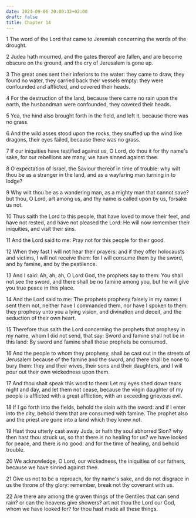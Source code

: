 ```yaml
---
date: 2024-09-06 20:00:32+02:00
draft: false
title: Chapter 14
---
```




1 The word of the Lord that came to Jeremiah concerning the words of the drought.

2 Judea hath mourned, and the gates thereof are fallen, and are become obscure on the ground, and the cry of Jerusalem is gone up.

3 The great ones sent their inferiors to the water: they came to draw, they found no water, they carried back their vessels empty: they were confounded and afflicted, and covered their heads.

4 For the destruction of the land, because there came no rain upon the earth, the husbandman were confounded, they covered their heads.

5 Yea, the hind also brought forth in the field, and left it, because there was no grass.

6 And the wild asses stood upon the rocks, they snuffed up the wind like dragons, their eyes failed, because there was no grass.

7 If our iniquities have testified against us, O Lord, do thou it for thy name's sake, for our rebellions are many, we have sinned against thee.

8 O expectation of Israel, the Saviour thereof in time of trouble: why wilt thou be as a stranger in the land, and as a wayfaring man turning in to lodge?

9 Why wilt thou be as a wandering man, as a mighty man that cannot save? but thou, O Lord, art among us, and thy name is called upon by us, forsake us not.

10 Thus saith the Lord to this people, that have loved to move their feet, and have not rested, and have not pleased the Lord: He will now remember their iniquities, and visit their sins.

11 And the Lord said to me: Pray not for this people for their good.

12 When they fast I will not hear their prayers: and if they offer holocausts and victims, I will not receive them: for I will consume them by the sword, and by famine, and by the pestilence.

13 And I said: Ah, ah, ah, O Lord God, the prophets say to them: You shall not see the sword, and there shall be no famine among you, but he will give you true peace in this place.

14 And the Lord said to me: The prophets prophesy falsely in my name: I sent them not, neither have I commanded them, nor have I spoken to them: they prophesy unto you a lying vision, and divination and deceit, and the seduction of their own heart.

15 Therefore thus saith the Lord concerning the prophets that prophesy in my name, whom I did not send, that say: Sword and famine shall not be in this land: By sword and famine shall those prophets be consumed.

16 And the people to whom they prophesy, shall be cast out in the streets of Jerusalem because of the famine and the sword, and there shall be none to bury them: they and their wives, their sons and their daughters, and I will pour out their own wickedness upon them.

17 And thou shalt speak this word to them: Let my eyes shed down tears night and day, and let them not cease, because the virgin daughter of my people is afflicted with a great affliction, with an exceeding grievous evil.

18 If I go forth into the fields, behold the slain with the sword: and if I enter into the city, behold them that are consumed with famine. The prophet also and the priest are gone into a land which they knew not.

19 Hast thou utterly cast away Juda, or hath thy soul abhorred Sion? why then hast thou struck us, so that there is no healing for us? we have looked for peace, and there is no good: and for the time of healing, and behold trouble.

20 We acknowledge, O Lord, our wickedness, the iniquities of our fathers, because we have sinned against thee.

21 Give us not to be a reproach, for thy name's sake, and do not disgrace in us the throne of thy glory: remember, break not thy covenant with us.

22 Are there any among the graven things of the Gentiles that can send rain? or can the heavens give showers? art not thou the Lord our God, whom we have looked for? for thou hast made all these things.


